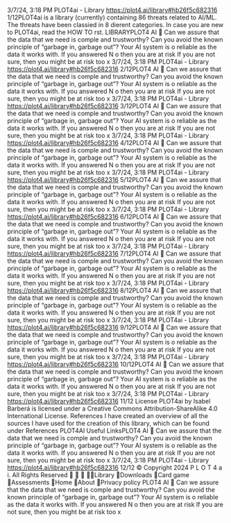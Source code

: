 3/7/24, 3:18 PM PLOT4ai - Library
https://plot4.ai/library#hb26f5c682316 1/12PLOT4ai is a library (currently) containing 86 threats related to
AI/ML. The threats have been classi ed in 8 di erent categories.
In case you are new to PLOT4ai, read the HOW TO  rst.
LIBRARYPLOT4
AI 
Can we assure that the data that we need is comple
and trustworthy?
Can you avoid the known principle of “garbage in, garbage out”? Your AI system is o
reliable as the data it works with.
If you answered N o then you are at risk
If you are not sure, then you might be at risk too
x
3/7/24, 3:18 PM PLOT4ai - Library
https://plot4.ai/library#hb26f5c682316 2/12PLOT4
AI 
Can we assure that the data that we need is comple
and trustworthy?
Can you avoid the known principle of “garbage in, garbage out”? Your AI system is o
reliable as the data it works with.
If you answered N o then you are at risk
If you are not sure, then you might be at risk too
x
3/7/24, 3:18 PM PLOT4ai - Library
https://plot4.ai/library#hb26f5c682316 3/12PLOT4
AI 
Can we assure that the data that we need is comple
and trustworthy?
Can you avoid the known principle of “garbage in, garbage out”? Your AI system is o
reliable as the data it works with.
If you answered N o then you are at risk
If you are not sure, then you might be at risk too
x
3/7/24, 3:18 PM PLOT4ai - Library
https://plot4.ai/library#hb26f5c682316 4/12PLOT4
AI 
Can we assure that the data that we need is comple
and trustworthy?
Can you avoid the known principle of “garbage in, garbage out”? Your AI system is o
reliable as the data it works with.
If you answered N o then you are at risk
If you are not sure, then you might be at risk too
x
3/7/24, 3:18 PM PLOT4ai - Library
https://plot4.ai/library#hb26f5c682316 5/12PLOT4
AI 
Can we assure that the data that we need is comple
and trustworthy?
Can you avoid the known principle of “garbage in, garbage out”? Your AI system is o
reliable as the data it works with.
If you answered N o then you are at risk
If you are not sure, then you might be at risk too
x
3/7/24, 3:18 PM PLOT4ai - Library
https://plot4.ai/library#hb26f5c682316 6/12PLOT4
AI 
Can we assure that the data that we need is comple
and trustworthy?
Can you avoid the known principle of “garbage in, garbage out”? Your AI system is o
reliable as the data it works with.
If you answered N o then you are at risk
If you are not sure, then you might be at risk too
x
3/7/24, 3:18 PM PLOT4ai - Library
https://plot4.ai/library#hb26f5c682316 7/12PLOT4
AI 
Can we assure that the data that we need is comple
and trustworthy?
Can you avoid the known principle of “garbage in, garbage out”? Your AI system is o
reliable as the data it works with.
If you answered N o then you are at risk
If you are not sure, then you might be at risk too
x
3/7/24, 3:18 PM PLOT4ai - Library
https://plot4.ai/library#hb26f5c682316 8/12PLOT4
AI 
Can we assure that the data that we need is comple
and trustworthy?
Can you avoid the known principle of “garbage in, garbage out”? Your AI system is o
reliable as the data it works with.
If you answered N o then you are at risk
If you are not sure, then you might be at risk too
x
3/7/24, 3:18 PM PLOT4ai - Library
https://plot4.ai/library#hb26f5c682316 9/12PLOT4
AI 
Can we assure that the data that we need is comple
and trustworthy?
Can you avoid the known principle of “garbage in, garbage out”? Your AI system is o
reliable as the data it works with.
If you answered N o then you are at risk
If you are not sure, then you might be at risk too
x
3/7/24, 3:18 PM PLOT4ai - Library
https://plot4.ai/library#hb26f5c682316 10/12PLOT4
AI 
Can we assure that the data that we need is comple
and trustworthy?
Can you avoid the known principle of “garbage in, garbage out”? Your AI system is o
reliable as the data it works with.
If you answered N o then you are at risk
If you are not sure, then you might be at risk too
x
3/7/24, 3:18 PM PLOT4ai - Library
https://plot4.ai/library#hb26f5c682316 11/12
License
PLOT4ai by Isabel Barberá is licensed under a Creative Commons
Attribution-ShareAlike 4.0 International License.
References
I have created an overview of all the sources I have used for the
creation of this library, which can be found under References
PLOT4AI
Useful LinksPLOT4
AI 
Can we assure that the data that we need is comple
and trustworthy?
Can you avoid the known principle of “garbage in, garbage out”? Your AI system is o
reliable as the data it works with.
If you answered N o then you are at risk
If you are not sure, then you might be at risk too
x
3/7/24, 3:18 PM PLOT4ai - Library
https://plot4.ai/library#hb26f5c682316 12/12
© Copyright 2024 P L O T 4 a i. All Rights Reserved
   Library
Downloads
Card game
Assessments
Home
About
Privacy policy PLOT4
AI 
Can we assure that the data that we need is comple
and trustworthy?
Can you avoid the known principle of “garbage in, garbage out”? Your AI system is o
reliable as the data it works with.
If you answered N o then you are at risk
If you are not sure, then you might be at risk too
x
